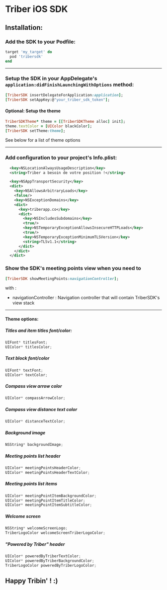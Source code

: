 # Triber iOS SDK

## Installation:

### Add the SDK to your Podfile:
```ruby
target 'my_target' do
  pod 'tribersdk'
end
```

***

### Setup the SDK in your AppDelegate's `application:didFinishLaunchingWithOptions` method:
```ruby
[TriberSDK insertDelegateForApplication:application];
[TriberSDK setAppKey:@"your_triber_sdk_token"];
```

#### Optional: Setup the theme
```ruby
TriberSDKTheme* theme = [[TriberSDKTheme alloc] init];
theme.textColor = [UIColor blackColor];
[TriberSDK setTheme:theme];
```
See below for a list of theme options

***

### Add configuration to your project's Info.plist:
```xml
  <key>NSLocationAlwaysUsageDescription</key>
  <string>Triber a besoin de votre position !</string>
```
```xml
  <key>NSAppTransportSecurity</key>
  <dict>
    <key>NSAllowsArbitraryLoads</key>
    <false/>
    <key>NSExceptionDomains</key>
    <dict>
      <key>triberapp.co</key>
      <dict>
        <key>NSIncludesSubdomains</key>
        <true/>
        <key>NSTemporaryExceptionAllowsInsecureHTTPLoads</key>
        <true/>
        <key>NSTemporaryExceptionMinimumTLSVersion</key>
        <string>TLSv1.1</string>
      </dict>
    </dict>
  </dict>
```

### Show the SDK's meeting points view when you need to
```ruby
[TriberSDK showMeetingPoints:navigationController];
```
with :
- navigationController : Navigation controller that will contain TriberSDK's view stack

***

#### Theme options:

##### Titles and item titles font/color:
```objective-c
UIFont* titlesFont;
UIColor* titlesColor;
```

##### Text block font/color
```objective-c
UIFont* textFont;
UIColor* textColor;
```

##### Compass view arrow color
```objective-c
UIColor* compassArrowColor;
```

##### Compass view distance text color
```objective-c
UIColor* distanceTextColor;
```

##### Background image
```objective-c
NSString* backgroundImage;
```

##### Meeting points list header
```objective-c
UIColor* meetingPointsHeaderColor;
UIColor* meetingPointsHeaderTextColor;
```

##### Meeting points list items
```objective-c
UIColor* meetingPointItemBackgroundColor;
UIColor* meetingPointItemTitleColor;
UIColor* meetingPointItemSubtitleColor;
```

##### Welcome screen
```objective-c
NSString* welcomeScreenLogo;
TriberLogoColor welcomeScreenTriberLogoColor;
```

##### "Powered by Triber" header
```objective-c
UIColor* poweredByTriberTextColor;
UIColor* poweredByTriberBackgroundColor;
TriberLogoColor poweredByTriberLogoColor;
```

## Happy Tribin' ! :)
